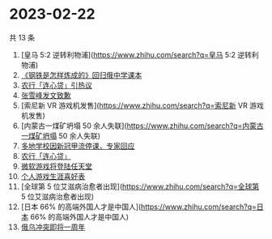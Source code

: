 # 2023-02-22

共 13 条

<!-- BEGIN -->
<!-- 最后更新时间 Wed Feb 22 2023 22:07:45 GMT+0800 (China Standard Time) -->

1. [皇马 5:2 逆转利物浦](https://www.zhihu.com/search?q=皇马 5:2 逆转利物浦)
1. [《钢铁是怎样炼成的》回归俄中学课本](https://www.zhihu.com/search?q=《钢铁是怎样炼成的》回归俄中学课本)
1. [农行「连心贷」引热议](https://www.zhihu.com/search?q=农行「连心贷」引热议)
1. [张雪峰发文致歉](https://www.zhihu.com/search?q=张雪峰发文致歉)
1. [索尼新 VR 游戏机发售](https://www.zhihu.com/search?q=索尼新 VR 游戏机发售)
1. [内蒙古一煤矿坍塌 50
   余人失联](https://www.zhihu.com/search?q=内蒙古一煤矿坍塌 50 余人失联)
1. [多地学校因新冠甲流停课，专家回应](https://www.zhihu.com/search?q=多地学校因新冠甲流停课，专家回应)
1. [农行「连心贷」](https://www.zhihu.com/search?q=农行「连心贷」)
1. [微软游戏将登陆任天堂](https://www.zhihu.com/search?q=微软游戏将登陆任天堂)
1. [个人游戏生涯喜好表](https://www.zhihu.com/search?q=个人游戏生涯喜好表)
1. [全球第 5 位艾滋病治愈者出现](https://www.zhihu.com/search?q=全球第 5
   位艾滋病治愈者出现)
1. [日本 66% 的高端外国人才是中国人](https://www.zhihu.com/search?q=日本 66%
   的高端外国人才是中国人)
1. [俄乌冲突即将一周年](https://www.zhihu.com/search?q=俄乌冲突即将一周年)

<!-- END -->
